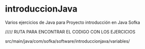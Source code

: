 # introduccionJava
Varios ejercicios de Java para Proyecto introducción en Java Sofka


///// RUTA PARA ENCONTRAR EL CODIGO CON LOS EJERCICIOS


src/main/java/com/sofka/software/introduccionjava/variables/
